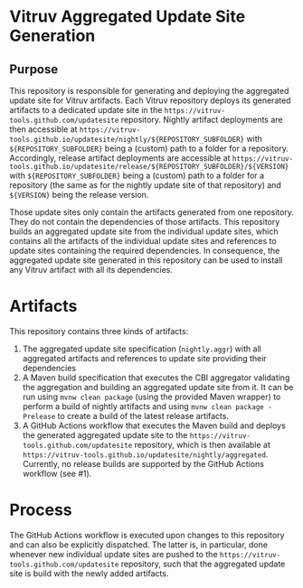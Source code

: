 # Vitruv Aggregated Update Site Generation

## Purpose
This repository is responsible for generating and deploying the aggregated update site for Vitruv artifacts.
Each Vitruv repository deploys its generated artifacts to a dedicated update site in the `https://vitruv-tools.github.com/updatesite` repository. Nightly artifact deployments are then accessible at `https://vitruv-tools.github.io/updatesite/nightly/${REPOSITORY_SUBFOLDER}` with `${REPOSITORY_SUBFOLDER}` being a (custom) path to a folder for a repository. Accordingly, release artifact deployments are accessible at `https://vitruv-tools.github.io/updatesite/release/${REPOSITORY_SUBFOLDER}/${VERSION}` with `${REPOSITORY_SUBFOLDER}` being a (custom) path to a folder for a repository (the same as for the nightly update site of that repository) and `${VERSION}` being the release version.

Those update sites only contain the artifacts generated from one repository. They do not contain the dependencies of those artifacts.
This repository builds an aggregated update site from the individual update sites, which contains all the artifacts of the individual update sites and references to update sites containing the required dependencies. In consequence, the aggregated update site generated in this repository can be used to install any Vitruv artifact with all its dependencies.

# Artifacts
This repository contains three kinds of artifacts:
1. The aggregated update site specification (`nightly.aggr`) with all aggregated artifacts and references to update site providing their dependencies
2. A Maven build specification that executes the CBI aggregator validating the aggregation and building an aggregated update site from it. It can be run using `mvnw clean package` (using the provided Maven wrapper) to perform a build of nightly artifacts and using `mvnw clean package -Prelease` to create a build of the latest release artifacts.
3. A GitHub Actions workflow that executes the Maven build and deploys the generated aggregated update site to the `https://vitruv-tools.github.com/updatesite` repository, which is then available at `https://vitruv-tools.github.io/updatesite/nightly/aggregated`. Currently, no release builds are supported by the GitHub Actions workflow (see #1).

# Process 
The GitHub Actions workflow is executed upon changes to this repository and can also be explicitly dispatched. The latter is, in particular, done whenever new individual update sites are pushed to the `https://vitruv-tools.github.com/updatesite` repository, such that the aggregated update site is build with the newly added artifacts.
